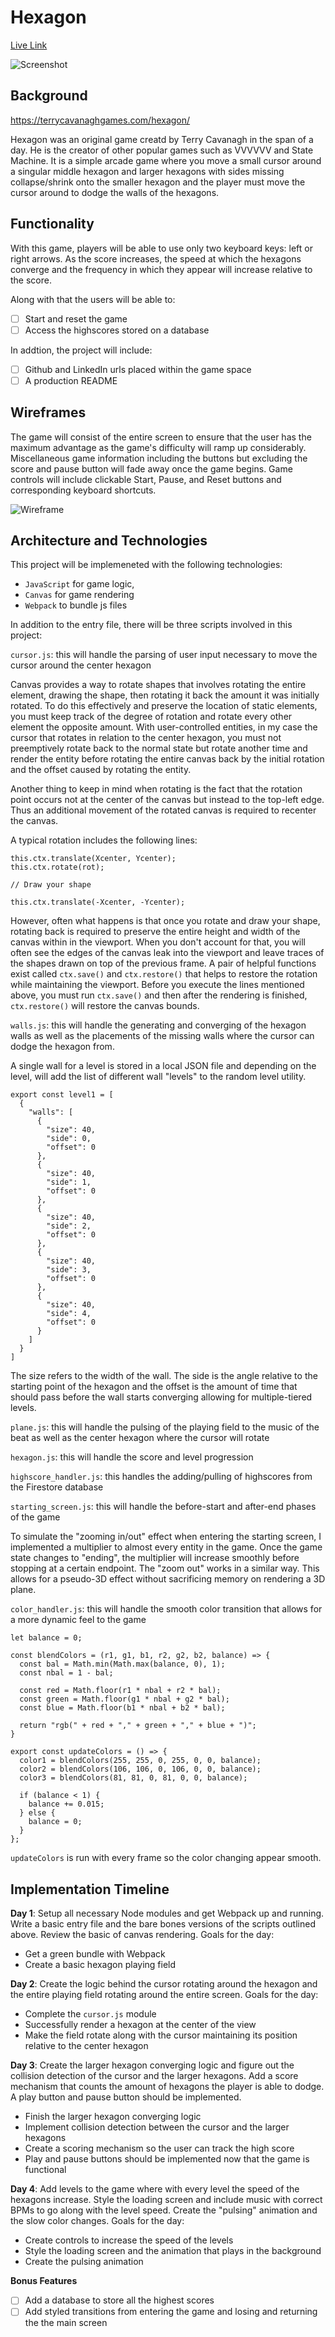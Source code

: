 # Hexagon

[Live Link](http://stephenchung.io/hexagon/)

![Screenshot](https://github.com/stephenchung27/hexagon/blob/master/Screen%20Shot%202019-02-27%20at%2011.19.36%20AM.png?raw=true)

## Background
https://terrycavanaghgames.com/hexagon/

Hexagon was an original game creatd by Terry Cavanagh in the span of a day. He is the creator of other popular games such as VVVVVV and State Machine. It is a simple arcade game where you move a small cursor around a singular middle hexagon and larger hexagons with sides missing collapse/shrink onto the smaller hexagon and the player must move the cursor around to dodge the walls of the hexagons. 

## Functionality

With this game, players will be able to use only two keyboard keys: left or right arrows. As the score increases, the speed at which the hexagons converge and the frequency in which they appear will increase relative to the score. 

Along with that the users will be able to:

- [ ] Start and reset the game
- [ ] Access the highscores stored on a database

In addtion, the project will include:
- [ ] Github and LinkedIn urls placed within the game space
- [ ] A production README

## Wireframes

The game will consist of the entire screen to ensure that the user has the maximum advantage as the game's difficulty will ramp up considerably. Miscellaneous game information including the buttons but excluding the score and pause button will fade away once the game begins. Game controls will include clickable Start, Pause, and Reset buttons and corresponding keyboard shortcuts.

![Wireframe](https://github.com/stephenchung27/hexagon/blob/master/Wireframe_1.png)

## Architecture and Technologies

This project will be implemeneted with the following technologies:
- `JavaScript` for game logic,
- `Canvas` for game rendering
- `Webpack` to bundle js files

In addition to the entry file, there will be three scripts involved in this project:

`cursor.js`: this will handle the parsing of user input necessary to move the cursor around the center hexagon

Canvas provides a way to rotate shapes that involves rotating the entire element, drawing the shape, then rotating it back the amount it was initially rotated. To do this effectively and preserve the location of static elements, you must keep track of the degree of rotation and rotate every other element the opposite amount. With user-controlled entities, in my case the cursor that rotates in relation to the center hexagon, you must not preemptively rotate back to the normal state but rotate another time and render the entity before rotating the entire canvas back by the initial rotation and the offset caused by rotating the entity.

Another thing to keep in mind when rotating is the fact that the rotation point occurs not at the center of the canvas but instead to the top-left edge. Thus an additional movement of the rotated canvas is required to recenter the canvas.

A typical rotation includes the following lines:
```
this.ctx.translate(Xcenter, Ycenter);
this.ctx.rotate(rot);

// Draw your shape

this.ctx.translate(-Xcenter, -Ycenter);
 ```
 
However, often what happens is that once you rotate and draw your shape, rotating back is required to preserve the entire height and width of the canvas within in the viewport. When you don't account for that, you will often see the edges of the canvas leak into the viewport and leave traces of the shapes drawn on top of the previous frame. A pair of helpful functions exist called `ctx.save()` and `ctx.restore()` that helps to restore the rotation while maintaining the viewport. Before you execute the lines mentioned above, you must run `ctx.save()` and then after the rendering is finished, `ctx.restore()` will restore the canvas bounds.

`walls.js`: this will handle the generating and converging of the hexagon walls as well as the placements of the missing walls where the cursor can dodge the hexagon from.

A single wall for a level is stored in a local JSON file and depending on the level, will add the list of different wall "levels" to the random level utility.

```
export const level1 = [
  {
    "walls": [
      {
        "size": 40,
        "side": 0,
        "offset": 0
      },
      {
        "size": 40,
        "side": 1,
        "offset": 0
      },
      {
        "size": 40,
        "side": 2,
        "offset": 0
      },
      {
        "size": 40,
        "side": 3,
        "offset": 0
      },
      {
        "size": 40,
        "side": 4,
        "offset": 0
      }
    ]
  }
]
```

The size refers to the width of the wall. The side is the angle relative to the starting point of the hexagon and the offset is the amount of time that should pass before the wall starts converging allowing for multiple-tiered levels. 

`plane.js`: this will handle the pulsing of the playing field to the music of the beat as well as the center hexagon where the cursor will rotate

`hexagon.js`: this will handle the score and level progression

`highscore_handler.js`: this handles the adding/pulling of highscores from the Firestore database

`starting_screen.js`: this will handle the before-start and after-end phases of the game

To simulate the "zooming in/out" effect when entering the starting screen, I implemented a multiplier to almost every entity in the game. Once the game state changes to "ending", the multiplier will increase smoothly before stopping at a certain endpoint. The "zoom out" works in a similar way. This allows for a pseudo-3D effect without sacrificing memory on rendering a 3D plane.

`color_handler.js`: this will handle the smooth color transition that allows for a more dynamic feel to the game

```
let balance = 0;

const blendColors = (r1, g1, b1, r2, g2, b2, balance) => {
  const bal = Math.min(Math.max(balance, 0), 1);
  const nbal = 1 - bal;

  const red = Math.floor(r1 * nbal + r2 * bal);
  const green = Math.floor(g1 * nbal + g2 * bal);
  const blue = Math.floor(b1 * nbal + b2 * bal);

  return "rgb(" + red + "," + green + "," + blue + ")";
}

export const updateColors = () => {
  color1 = blendColors(255, 255, 0, 255, 0, 0, balance);
  color2 = blendColors(106, 106, 0, 106, 0, 0, balance);
  color3 = blendColors(81, 81, 0, 81, 0, 0, balance);

  if (balance < 1) {
    balance += 0.015;
  } else {
    balance = 0;
  }
};
```

`updateColors` is run with every frame so the color changing appear smooth.

## Implementation Timeline

**Day 1**: Setup all necessary Node modules and get Webpack up and running. Write a basic entry file and the bare bones versions of the scripts outlined above. Review the basic of canvas rendering. Goals for the day:
- Get a green bundle with Webpack
- Create a basic hexagon playing field

**Day 2**: Create the logic behind the cursor rotating around the hexagon and the entire playing field rotating around the entire screen. Goals for the day:
- Complete the `cursor.js` module
- Successfully render a hexagon at the center of the view
- Make the field rotate along with the cursor maintaining its position relative to the center hexagon

**Day 3**: Create the larger hexagon converging logic and figure out the collision detection of the cursor and the larger hexagons. Add a score mechanism that counts the amount of hexagons the player is able to dodge. A play button and pause button should be implemented.
- Finish the larger hexagon converging logic
- Implement collision detection between the cursor and the larger hexagons
- Create a scoring mechanism so the user can track the high score
- Play and pause buttons should be implemented now that the game is functional

**Day 4**: Add levels to the game where with every level the speed of the hexagons increase. Style the loading screen and include music with correct BPMs to go along with the level speed. Create the "pulsing" animation and the slow color changes. Goals for the day:
- Create controls to increase the speed of the levels
- Style the loading screen and the animation that plays in the background
- Create the pulsing animation

**Bonus Features**
- [ ] Add a database to store all the highest scores
- [ ] Add styled transitions from entering the game and losing and returning the the main screen
